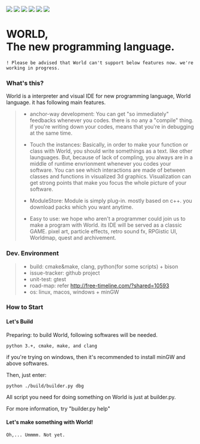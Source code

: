 [![](https://img.shields.io/github/v/release/kniz/worldlang.svg?include_prereleases&label=latest%20release&style=flat-square)](https://github.com/kniz/worldlang/releases)
![](https://img.shields.io/github/release-date-pre/kniz/worldlang.svg?label=on&style=flat-square)
[![](https://badges.herokuapp.com/travis/kniz/worldlang?branch=master&label=linux&env=BADGE=linux&style=flat-square)](https://travis-ci.org/kniz/worldlang)
[![](https://badges.herokuapp.com/travis/kniz/worldlang?branch=master&label=osx&env=BADGE=osx&style=flat-square)](https://travis-ci.org/kniz/worldlang)
![](https://img.shields.io/github/languages/code-size/kniz/worldlang.svg?style=flat-square)
[![](https://img.shields.io/github/downloads/kniz/worldlang/total.svg?style=flat-square)](https://github.com/kniz/worldlang/releases)

WORLD, <br/>The new programming language.
=======================================

	! Please be advised that World can't support below features now. we're working in progress.

### What's this?
World is a interpreter and visual IDE for new programming language, World language.
it has following main features.

> * anchor-way development: You can get "so immediately" feedbacks whenever you codes.
		there is no any a "compile" thing. if you're writing down your codes, means that 
		you're in debugging	at the same time.
>
> 
> * Touch the instances: Basically, in order to make your function or class with World, 
		you should write somethings as a text. like other launguages.
		But, because of lack of compling, you always are in a middle of runtime envrionment
		whenever you codes your software. You can see which interactions are made of between
		classes and functions in visualized 3d graphics. 
		Visualization can get strong points that make you focus the whole picture of your
		software.
>
> * ModuleStore: Module is simply plug-in. mostly based on c++. you download packs
		which you want anytime.
>
> * Easy to use: we hope who aren't a programmer could join us to make a program with
		World. its IDE will be served as a classic GAME. 
		pixel art, particle effects, retro sound fx, RPGistic UI, Worldmap, quest and archivement.


### Dev. Environment
> * build: cmake&make, clang, python(for some scripts) + bison
> * issue-tracker: github project
> * unit-test: gtest
> * road-map: refer http://free-timeline.com/?shared=10593
> * os: linux, macos, windows + minGW


### How to Start
#### Let's Build

Preparing: to build World, following softwares will be needed.
    		
	python 3.+, cmake, make, and clang

if you're trying on windows, then it's recommended to install minGW and above softwares.

Then, just enter:
		
	python ./build/builder.py dbg

All script you need for doing something on World is just at builder.py.

For more information, try "builder.py help"

#### Let's make something with World!
	
	Oh,... Ummmm. Not yet.
